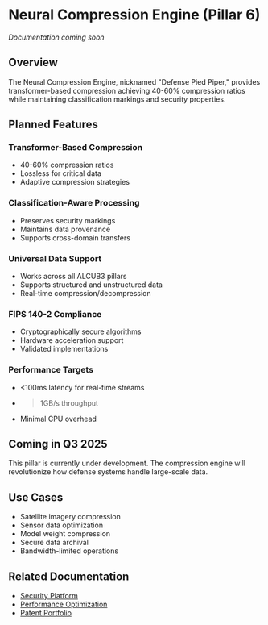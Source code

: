 # Neural Compression Engine (Pillar 6)

*Documentation coming soon*

## Overview

The Neural Compression Engine, nicknamed "Defense Pied Piper," provides transformer-based compression achieving 40-60% compression ratios while maintaining classification markings and security properties.

## Planned Features

### Transformer-Based Compression
- 40-60% compression ratios
- Lossless for critical data
- Adaptive compression strategies

### Classification-Aware Processing
- Preserves security markings
- Maintains data provenance
- Supports cross-domain transfers

### Universal Data Support
- Works across all ALCUB3 pillars
- Supports structured and unstructured data
- Real-time compression/decompression

### FIPS 140-2 Compliance
- Cryptographically secure algorithms
- Hardware acceleration support
- Validated implementations

### Performance Targets
- <100ms latency for real-time streams
- >1GB/s throughput
- Minimal CPU overhead

## Coming in Q3 2025

This pillar is currently under development. The compression engine will revolutionize how defense systems handle large-scale data.

## Use Cases

- Satellite imagery compression
- Sensor data optimization
- Model weight compression
- Secure data archival
- Bandwidth-limited operations

## Related Documentation

- [Security Platform](../security-platform/)
- [Performance Optimization](../../03-developer/testing/performance-optimization.md)
- [Patent Portfolio](../../../../00-strategic/patents/)